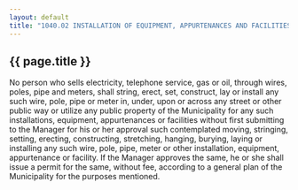 ---
layout: default 
title: "1040.02 INSTALLATION OF EQUIPMENT, APPURTENANCES AND FACILITIES; PERMIT REQUIRED."---

{{ page.title }}
----------------

No person who sells electricity, telephone service, gas or oil, through
wires, poles, pipe and meters, shall string, erect, set, construct, lay
or install any such wire, pole, pipe or meter in, under, upon or across
any street or other public way or utilize any public property of the
Municipality for any such installations, equipment, appurtenances or
facilities without first submitting to the Manager for his or her
approval such contemplated moving, stringing, setting, erecting,
constructing, stretching, hanging, burying, laying or installing any
such wire, pole, pipe, meter or other installation, equipment,
appurtenance or facility. If the Manager approves the same, he or she
shall issue a permit for the same, without fee, according to a general
plan of the Municipality for the purposes mentioned.
